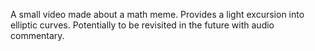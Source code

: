 A small video made about a math meme. Provides a light excursion into elliptic curves. Potentially to be revisited in the future with audio commentary.
